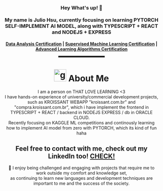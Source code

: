 <div align="center">
  
<h3>Hey What's up! 👋  <br><br> My name is Julio Hsu, currently focusing on learning PYTORCH SELF-IMPLEMENT AI MODEL, along with TYPESCRIPT + REACT and NODEJS + EXPRESS <br> </h3>

<h4> <a href="https://coursera.org/share/8047a087cf018e6eee05cdfdcf76001c">Data Analysis Certification</a> | <a href="https://coursera.org/share/d0407e9d8b29cacd83bedfd96dbc4d4f">Supervised Machine Learning Certification</a> | <a href="https://coursera.org/share/9b224ae85c1db4f4620d917b1c895669">Advanced Learning Algorithms Certification</a>

<hr width="30%" style="height:5px;">
  
<h1 align="center"> <img height="40" width="40" alt="github" src="https://cdn.jsdelivr.net/npm/simple-icons@v3/icons/github.svg" /> About Me </h1>
I am a person on THAT LOVE LEARNING <3 <br>
I have hands-on experience of university/commercial development projects, such as KROISSANT WEBAPP "kroissant.com.br" and "compra.kroissant.com.br", which i have implement the frontend in TYPESCRIPT + REACT / backend in NODEJS EXPRESS / db in ORACLE CLOUD. <br>
Recently focusing on KAGGLE ML competitions and continously learning how to implement AI model from zero with PYTORCH, which its kind of fun haha<br>
  
<h2 align="center"> Feel free to contact with me, check out my LinkedIn too! <a href="https://www.linkedin.com/in/juliohsu/" target="_blank">CHECK!</a> </h2>
  
🥰  I enjoy being challenged and engaging with projects that require me to work outside my comfort and knowledge set, <br>
as continuing to learn new languages  and development techniques are important to me and the success of the society. <br>
